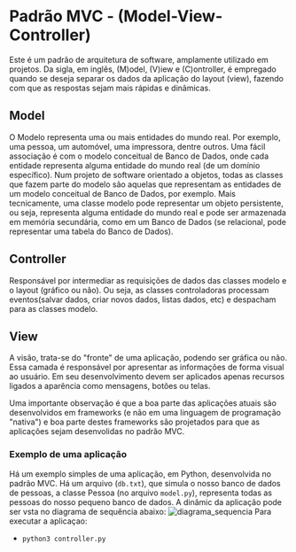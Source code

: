 # Padrão MVC - (Model-View-Controller)
Este é um padrão de arquitetura de software, amplamente utilizado em projetos. Da sigla, em inglẽs, (M)odel, (V)iew e (C)ontroller, é empregado quando se deseja separar os dados da aplicação do layout (view), fazendo com que as respostas sejam mais rápidas e dinâmicas.

## Model
O Modelo representa uma ou mais entidades do mundo real. Por exemplo, uma pessoa, um automóvel, uma impressora, dentre outros. Uma fácil associação é com o  modelo conceitual de Banco de Dados, onde cada entidade representa alguma entidade do mundo real (de um domínio específico). Num projeto de software orientado a objetos, todas as classes que fazem parte do modelo são aquelas que representam as entidades de um modelo conceitual de Banco de Dados, por exemplo. Mais tecnicamente, uma classe modelo pode representar um objeto persistente, ou seja, representa alguma entidade do mundo real e pode ser armazenada em memória secundária, como em um Banco de Dados (se relacional, pode representar uma tabela do Banco de Dados). 

## Controller
Responsável por intermediar as requisições de dados das classes modelo e o layout (gráfico ou não). Ou seja, as classes controladoras processam eventos(salvar dados, criar novos dados, listas dados, etc) e despacham para as classes modelo.

## View
A visão, trata-se do "fronte" de uma aplicação, podendo ser gráfica ou não. Essa camada é responsável por apresentar as informações de forma visual ao usuário. Em seu desenvolvimento devem ser aplicados apenas recursos ligados a aparência como mensagens, botões ou telas. 

Uma importante observação é que a boa parte das aplicações atuais são desenvolvidos em frameworks (e não em uma linguagem de programação "nativa") e boa parte destes frameworks são projetados para que as aplicações sejam desenvolidas no padrão MVC.

### Exemplo de uma aplicação
Há um exemplo simples de uma aplicação, em Python, desenvolvida no padrão MVC. Há um arquivo (`db.txt`), que simula o nosso banco de dados de pessoas, a classe Pessoa (no arquivo `model.py`), representa todas as pessoas do nosso pequeno banco de dados. A dinâmic da aplicação pode ser vsta no diagrama de sequência abaixo:
![diagrama_sequencia]([https://raw.githubusercontent.com/mvscti/GTI04043-PADROES-DE-PROJETOS-DE-SOFTWARE/main/MVC/mvc_modelo.png])
Para executar a aplicaçao:
* `python3 controller.py`

